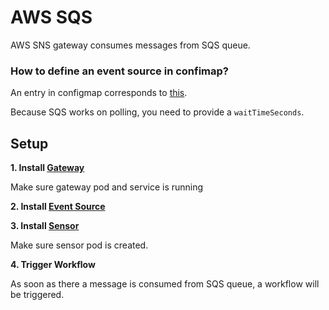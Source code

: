 # AWS SQS

AWS SNS gateway consumes messages from SQS queue.

### How to define an event source in confimap?
An entry in configmap corresponds to [this](https://github.com/argoproj/argo-events/blob/a913dafbf000eb05401ef2c847b29152af82977f/gateways/community/aws-sqs/config.go#L37-L51).

Because SQS works on polling, you need to provide a `waitTimeSeconds`.

## Setup

**1. Install [Gateway](https://github.com/argoproj/argo-events/tree/master/examples/gateways/aws-sqs.yaml)**

Make sure gateway pod and service is running

**2. Install [Event Source](https://github.com/argoproj/argo-events/tree/master/examples/event-sources/aws-sqs.yaml)**

**3. Install [Sensor](https://github.com/argoproj/argo-events/tree/master/examples/sensors/aws-sqs.yaml)**

Make sure sensor pod is created.

**4. Trigger Workflow**

As soon as there a message is consumed from SQS queue, a workflow will be triggered.
